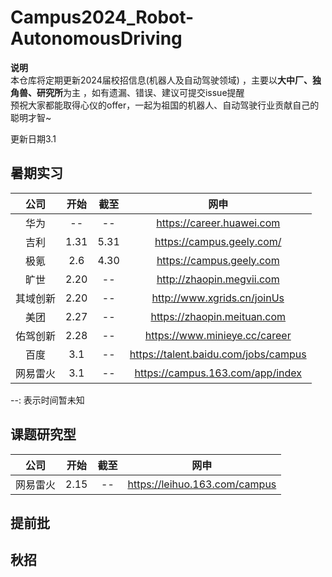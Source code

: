 # Campus2024_Robot-AutonomousDriving
**说明**  
本仓库将定期更新2024届校招信息(机器人及自动驾驶领域)  ，主要以**大中厂、独角兽、研究所**为主  ，如有遗漏、错误、建议可提交issue提醒   
预祝大家都能取得心仪的offer，一起为祖国的机器人、自动驾驶行业贡献自己的聪明才智~      

更新日期3.1

## 暑期实习

| 公司 | 开始 | 截至 | 网申 | 
| :----: | :----: | :----: | :----: |  
| 华为 | -- | -- | https://career.huawei.com |  
| 吉利 | 1.31 | 5.31 | https://campus.geely.com/ |  
| 极氪 | 2.6 | 4.30 | https://campus.geely.com   |  
| 旷世 | 2.20 | -- | http://zhaopin.megvii.com |  
| 其域创新 | 2.20 | -- |http://www.xgrids.cn/joinUs |  
| 美团 | 2.27 | -- | https://zhaopin.meituan.com |  
| 佑驾创新 | 2.28 | -- |https://www.minieye.cc/career |  
| 百度 | 3.1 | -- |https://talent.baidu.com/jobs/campus |  
| 网易雷火 | 3.1 | -- |https://campus.163.com/app/index |  
--: 表示时间暂未知 

## 课题研究型
| 公司 | 开始 | 截至 | 网申 | 
| :----: | :----: | :----: | :----: |  
| 网易雷火 | 2.15 | -- |https://leihuo.163.com/campus |  

## 提前批




## 秋招



